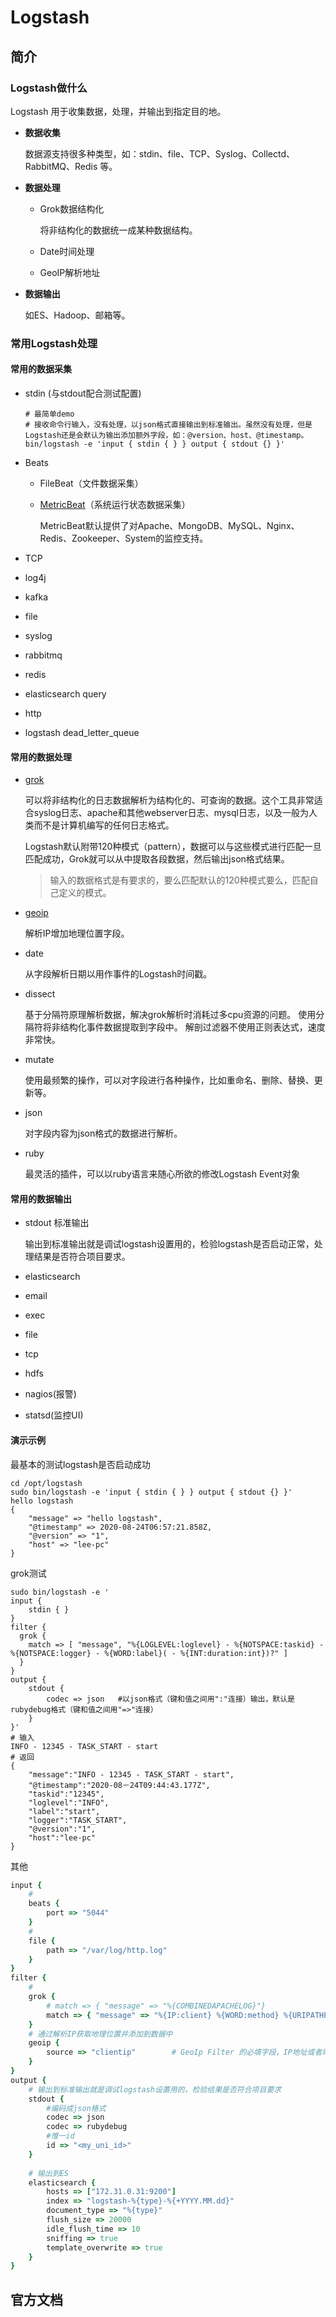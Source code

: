 # Logstash

## 简介

### Logstash做什么

Logstash 用于收集数据，处理，并输出到指定目的地。

+ **数据收集**

  数据源支持很多种类型，如：stdin、file、TCP、Syslog、Collectd、RabbitMQ、Redis 等。

+ **数据处理**

  + Grok数据结构化

    将非结构化的数据统一成某种数据结构。

  + Date时间处理
  + GeoIP解析地址

+ **数据输出**

  如ES、Hadoop、邮箱等。

### 常用Logstash处理

#### 常用的数据采集

+ stdin (与stdout配合测试配置)

  ```shell
  # 最简单demo
  # 接收命令行输入，没有处理，以json格式直接输出到标准输出。虽然没有处理，但是Logstash还是会默认为输出添加额外字段，如：@version、host、@timestamp。
  bin/logstash -e 'input { stdin { } } output { stdout {} }'
  ```

+ Beats

  + FileBeat（文件数据采集）

  + [MetricBeat](https://www.elastic.co/guide/en/beats/metricbeat/7.9/index.html)（系统运行状态数据采集）

    MetricBeat默认提供了对Apache、MongoDB、MySQL、Nginx、Redis、Zookeeper、System的监控支持。

+ TCP

+ log4j

+ kafka

+ file

+ syslog

+ rabbitmq

+ redis

+ elasticsearch query

+ http
+ logstash dead_letter_queue

#### 常用的数据处理

+ [grok](https://www.elastic.co/guide/en/logstash/current/plugins-filters-grok.html)

   可以将非结构化的日志数据解析为结构化的、可查询的数据。这个工具非常适合syslog日志、apache和其他webserver日志、mysql日志，以及一般为人类而不是计算机编写的任何日志格式。

  Logstash默认附带120种模式（pattern），数据可以与这些模式进行匹配一旦匹配成功，Grok就可以从中提取各段数据，然后输出json格式结果。

  > 输入的数据格式是有要求的，要么匹配默认的120种模式要么，匹配自己定义的模式。

+ [geoip](https://www.elastic.co/guide/en/logstash/current/plugins-filters-geoip.html)

   解析IP增加地理位置字段。

+ date

   从字段解析日期以用作事件的Logstash时间戳。

+ dissect

   基于分隔符原理解析数据，解决grok解析时消耗过多cpu资源的问题。
   使用分隔符将非结构化事件数据提取到字段中。 解剖过滤器不使用正则表达式，速度非常快。

+ mutate

   使用最频繁的操作，可以对字段进行各种操作，比如重命名、删除、替换、更新等。

+ json

   对字段内容为json格式的数据进行解析。

+ ruby

   最灵活的插件，可以以ruby语言来随心所欲的修改Logstash Event对象

#### 常用的数据输出

+ stdout 标准输出

  输出到标准输出就是调试logstash设置用的，检验logstash是否启动正常，处理结果是否符合项目要求。

+ elasticsearch

+ email

+ exec

+ file

+ tcp

+ hdfs

+ nagios(报警)

+ statsd(监控UI)

#### 演示示例

最基本的测试logstash是否启动成功

```shell
cd /opt/logstash
sudo bin/logstash -e 'input { stdin { } } output { stdout {} }'
hello logstash
{
    "message" => "hello logstash",
    "@timestamp" => 2020-08-24T06:57:21.858Z,
    "@version" => "1",
    "host" => "lee-pc"
}
```

grok测试

```shell
sudo bin/logstash -e '
input { 
	stdin { } 
} 
filter {
  grok {
    match => [ "message", "%{LOGLEVEL:loglevel} - %{NOTSPACE:taskid} - %{NOTSPACE:logger} - %{WORD:label}( - %{INT:duration:int})?" ]
  }
}
output { 
	stdout {
		codec => json	#以json格式（键和值之间用":"连接）输出，默认是rubydebug格式（键和值之间用"=>"连接）
	} 
}'
# 输入　
INFO - 12345 - TASK_START - start
# 返回
{
	"message":"INFO - 12345 - TASK_START - start",
    "@timestamp":"2020-08－24T09:44:43.177Z",
    "taskid":"12345",
    "loglevel":"INFO",
    "label":"start",
    "logger":"TASK_START",
    "@version":"1",
	"host":"lee-pc"
}
```

其他

```ruby
input {
	# 
    beats {
    	port => "5044"
    }
    #
    file {
        path => "/var/log/http.log"
    }
}
filter {
	#
    grok {
    	# match => { "message" => "%{COMBINEDAPACHELOG}"}
    	match => { "message" => "%{IP:client} %{WORD:method} %{URIPATHPARAM:request} %{NUMBER:bytes} %{NUMBER:duration}" }
	}
	# 通过解析IP获取地理位置并添加到数据中
	geoip {
    	source => "clientip"		# GeoIp Filter 的必填字段，IP地址或者域名
    }
}
output {
	# 输出到标准输出就是调试logstash设置用的，检验结果是否符合项目要求
	stdout { 
		#编码成json格式
		codec => json
		codec => rubydebug 
		#惟一id
		id => "<my_uni_id>"
    }
    
	# 输出到ES
	elasticsearch {
        hosts => ["172.31.0.31:9200"]
        index => "logstash-%{type}-%{+YYYY.MM.dd}"
        document_type => "%{type}"
        flush_size => 20000
        idle_flush_time => 10
        sniffing => true
        template_overwrite => true
    }
}
```



## 官方文档



